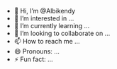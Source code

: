 - 👋 Hi, I’m @Albikendy
- 👀 I’m interested in ...
- 🌱 I’m currently learning ...
- 💞️ I’m looking to collaborate on ...
- 📫 How to reach me ...
- 😄 Pronouns: ...
- ⚡ Fun fact: ...

<!---
Albikendy/Albikendy is a ✨ special ✨ repository because its `README.md` (this file) appears on your GitHub profile.
You can click the Preview link to take a look at your changes.
--->
